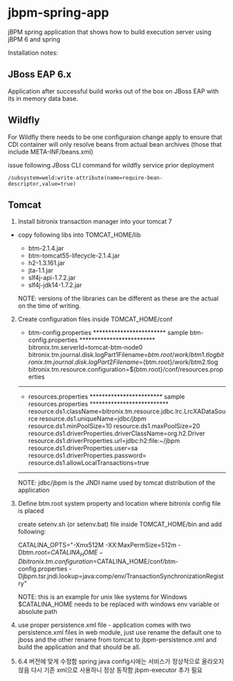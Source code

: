 jbpm-spring-app
===============

jBPM spring application that shows how to build execution server using jBPM 6 and spring

Installation notes:

JBoss EAP 6.x
-----------------------------

Application after successful build works out of the box on JBoss EAP with its in memory data base. 

Wildfly
-----------------------------

For Wildfly there needs to be one configuraion change apply to ensure that CDI container will only resolve beans from actual bean archives (those that include META-INF/beans.xml)

issue following JBoss CLI command for wildfly service prior deployment
``` plain
/subsystem=weld:write-attribute(name=require-bean-descriptor,value=true)
```
Tomcat
-----------------------------

1. Install bitronix transaction manager into your tomcat 7
- copy following libs into TOMCAT_HOME/lib
    * btm-2.1.4.jar
    * btm-tomcat55-lifecycle-2.1.4.jar
    * h2-1.3.161.jar
    * jta-1.1.jar
    * slf4j-api-1.7.2.jar
    * slf4j-jdk14-1.7.2.jar

    NOTE: versions of the libraries can be different as these are the actual on the time of writing.

2. Create configuration files inside TOMCAT_HOME/conf
    * btm-config.properties
    ************************ sample btm-config.properties *************************
         bitronix.tm.serverId=tomcat-btm-node0
         bitronix.tm.journal.disk.logPart1Filename=${btm.root}/work/btm1.tlog
         bitronix.tm.journal.disk.logPart2Filename=${btm.root}/work/btm2.tlog
         bitronix.tm.resource.configuration=${btm.root}/conf/resources.properties

    *******************************************************************************


    * resources.properties
    ************************ sample resources.properties **************************
         resource.ds1.className=bitronix.tm.resource.jdbc.lrc.LrcXADataSource
         resource.ds1.uniqueName=jdbc/jbpm
         resource.ds1.minPoolSize=10
         resource.ds1.maxPoolSize=20
         resource.ds1.driverProperties.driverClassName=org.h2.Driver
         resource.ds1.driverProperties.url=jdbc:h2:file:~/jbpm
         resource.ds1.driverProperties.user=sa
         resource.ds1.driverProperties.password=
         resource.ds1.allowLocalTransactions=true
    *******************************************************************************

    NOTE: jdbc/jbpm is the JNDI name used by tomcat distribution of the application

3. Define btm.root system property and location where bitronix config file is placed

    create setenv.sh (or setenv.bat) file inside TOMCAT_HOME/bin and add following:

    CATALINA_OPTS="-Xmx512M -XX:MaxPermSize=512m -Dbtm.root=$CATALINA_HOME -Dbitronix.tm.configuration=$CATALINA_HOME/conf/btm-config.properties -Djbpm.tsr.jndi.lookup=java:comp/env/TransactionSynchronizationRegistry"

    NOTE: this is an example for unix like systems for Windows $CATALINA_HOME needs to be replaced with windows env variable or absolute path

4. use proper persistence.xml file - application comes with two persistence.xml files in web module, just use rename the default one to jboss and the other rename from tomcat to jbpm-persistence.xml and build the application and that should be all.
5. 6.4 버전에 맞게 수정함 spring java config시에는 서비스가 정상적으로 올라오지 않음 다시 기존 xml으로 사용하니 정상 동작함 jbpm-executor 추가 필요
